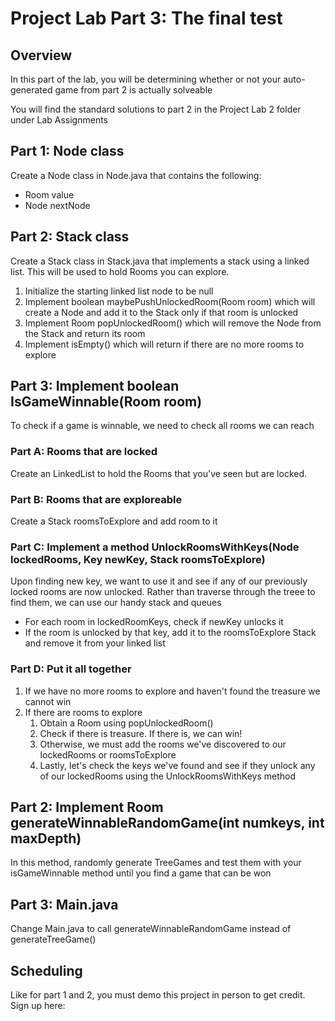# Project Lab Part 3: The final test

## Overview
In this part of the lab, you will be determining whether or not your auto-generated game from part 2 is actually solveable


You will find the standard solutions to part 2 in the Project Lab 2 folder under Lab Assignments

## Part 1: Node class
Create a Node class in Node.java that contains the following:
* Room value
* Node nextNode
## Part 2: Stack class
Create a Stack class in Stack.java that implements a stack using a linked list. This will be used to hold Rooms you can explore.
1) Initialize the starting linked list node to be null
2) Implement boolean maybePushUnlockedRoom(Room room) which will create a Node and add it to the Stack only if that room is unlocked
3) Implement Room popUnlockedRoom() which will remove the Node from the Stack and return its room
4) Implement isEmpty() which will return if there are no more rooms to explore

## Part 3: Implement boolean IsGameWinnable(Room room)
To check if a game is winnable, we need to check all rooms we can reach
### Part A: Rooms that are locked
Create an LinkedList to hold the Rooms that you've seen but are locked. 
### Part B: Rooms that are exploreable
Create a Stack roomsToExplore and add room to it
### Part C: Implement a method UnlockRoomsWithKeys(Node lockedRooms, Key newKey, Stack roomsToExplore)
Upon finding new key, we want to use it and see if any of our previously locked rooms are now unlocked. Rather than traverse through the treee to find them, we can use our handy stack and queues
* For each room in lockedRoomKeys, check if newKey unlocks it
* If the room is unlocked by that key, add it to the roomsToExplore Stack and remove it from your linked list
### Part D: Put it all together
1) If we have no more rooms to explore and haven't found the treasure we cannot win
2) If there are rooms to explore
    1) Obtain a Room using popUnlockedRoom()
    2) Check if there is treasure. If there is, we can win!
    3) Otherwise, we must add the rooms we've discovered to our lockedRooms or roomsToExplore
    4) Lastly, let's check the keys we've found and see if they unlock any of our lockedRooms using the UnlockRoomsWithKeys method


## Part 2: Implement Room generateWinnableRandomGame(int numkeys, int maxDepth)
In this method, randomly generate TreeGames and test them with your isGameWinnable method until you find a game that can be won

## Part 3: Main.java
Change Main.java to call generateWinnableRandomGame instead of generateTreeGame()

## Scheduling
Like for part 1 and 2, you must demo this project in person to get credit. Sign up here:
